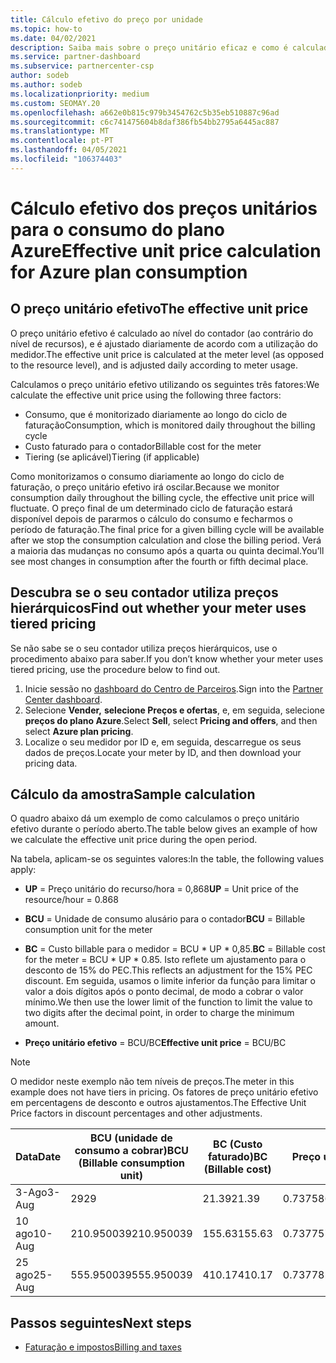 ```yaml
---
title: Cálculo efetivo do preço por unidade
ms.topic: how-to
ms.date: 04/02/2021
description: Saiba mais sobre o preço unitário eficaz e como é calculado. Este artigo também inclui um cálculo de amostra.
ms.service: partner-dashboard
ms.subservice: partnercenter-csp
author: sodeb
ms.author: sodeb
ms.localizationpriority: medium
ms.custom: SEOMAY.20
ms.openlocfilehash: a662e0b815c979b3454762c5b35eb510887c96ad
ms.sourcegitcommit: c6c741475604b8daf386fb54bb2795a6445ac887
ms.translationtype: MT
ms.contentlocale: pt-PT
ms.lasthandoff: 04/05/2021
ms.locfileid: "106374403"
---
```

# <a name="effective-unit-price-calculation-for-azure-plan-consumption"></a><span data-ttu-id="11f21-104">Cálculo efetivo dos preços unitários para o consumo do plano Azure</span><span class="sxs-lookup"><span data-stu-id="11f21-104">Effective unit price calculation for Azure plan consumption</span></span>

## <a name="the-effective-unit-price"></a><span data-ttu-id="11f21-105">O preço unitário efetivo</span><span class="sxs-lookup"><span data-stu-id="11f21-105">The effective unit price</span></span>

<span data-ttu-id="11f21-106">O preço unitário efetivo é calculado ao nível do contador (ao contrário do nível de recursos), e é ajustado diariamente de acordo com a utilização do medidor.</span><span class="sxs-lookup"><span data-stu-id="11f21-106">The effective unit price is calculated at the meter level (as opposed to the resource level), and is adjusted daily according to meter usage.</span></span>

<span data-ttu-id="11f21-107">Calculamos o preço unitário efetivo utilizando os seguintes três fatores:</span><span class="sxs-lookup"><span data-stu-id="11f21-107">We calculate the effective unit price using the following three factors:</span></span>

- <span data-ttu-id="11f21-108">Consumo, que é monitorizado diariamente ao longo do ciclo de faturação</span><span class="sxs-lookup"><span data-stu-id="11f21-108">Consumption, which is monitored daily throughout the billing cycle</span></span>
- <span data-ttu-id="11f21-109">Custo faturado para o contador</span><span class="sxs-lookup"><span data-stu-id="11f21-109">Billable cost for the meter</span></span>
- <span data-ttu-id="11f21-110">Tiering (se aplicável)</span><span class="sxs-lookup"><span data-stu-id="11f21-110">Tiering (if applicable)</span></span>

<span data-ttu-id="11f21-111">Como monitorizamos o consumo diariamente ao longo do ciclo de faturação, o preço unitário efetivo irá oscilar.</span><span class="sxs-lookup"><span data-stu-id="11f21-111">Because we monitor consumption daily throughout the billing cycle, the effective unit price will fluctuate.</span></span> <span data-ttu-id="11f21-112">O preço final de um determinado ciclo de faturação estará disponível depois de pararmos o cálculo do consumo e fecharmos o período de faturação.</span><span class="sxs-lookup"><span data-stu-id="11f21-112">The final price for a given billing cycle will be available after we stop the consumption calculation and close the billing period.</span></span> <span data-ttu-id="11f21-113">Verá a maioria das mudanças no consumo após a quarta ou quinta decimal.</span><span class="sxs-lookup"><span data-stu-id="11f21-113">You’ll see most changes in consumption after the fourth or fifth decimal place.</span></span>

## <a name="find-out-whether-your-meter-uses-tiered-pricing"></a><span data-ttu-id="11f21-114">Descubra se o seu contador utiliza preços hierárquicos</span><span class="sxs-lookup"><span data-stu-id="11f21-114">Find out whether your meter uses tiered pricing</span></span>

<span data-ttu-id="11f21-115">Se não sabe se o seu contador utiliza preços hierárquicos, use o procedimento abaixo para saber.</span><span class="sxs-lookup"><span data-stu-id="11f21-115">If you don’t know whether your meter uses tiered pricing, use the procedure below to find out.</span></span> 

1. <span data-ttu-id="11f21-116">Inicie sessão no [dashboard do Centro de Parceiros](https://partner.microsoft.com/dashboard/).</span><span class="sxs-lookup"><span data-stu-id="11f21-116">Sign into the [Partner Center dashboard](https://partner.microsoft.com/dashboard/).</span></span>
2. <span data-ttu-id="11f21-117">Selecione **Vender,** **selecione Preços e ofertas**, e, em seguida, selecione **preços do plano Azure**.</span><span class="sxs-lookup"><span data-stu-id="11f21-117">Select **Sell**, select **Pricing and offers**, and then select **Azure plan pricing**.</span></span>
3. <span data-ttu-id="11f21-118">Localize o seu medidor por ID e, em seguida, descarregue os seus dados de preços.</span><span class="sxs-lookup"><span data-stu-id="11f21-118">Locate your meter by ID, and then download your pricing data.</span></span> 

## <a name="sample-calculation"></a><span data-ttu-id="11f21-119">Cálculo da amostra</span><span class="sxs-lookup"><span data-stu-id="11f21-119">Sample calculation</span></span>

<span data-ttu-id="11f21-120">O quadro abaixo dá um exemplo de como calculamos o preço unitário efetivo durante o período aberto.</span><span class="sxs-lookup"><span data-stu-id="11f21-120">The table below gives an example of how we calculate the effective unit price during the open period.</span></span>

<span data-ttu-id="11f21-121">Na tabela, aplicam-se os seguintes valores:</span><span class="sxs-lookup"><span data-stu-id="11f21-121">In the table, the following values apply:</span></span> 

- <span data-ttu-id="11f21-122">**UP** = Preço unitário do recurso/hora = 0,868</span><span class="sxs-lookup"><span data-stu-id="11f21-122">**UP** = Unit price of the resource/hour = 0.868</span></span>

- <span data-ttu-id="11f21-123">**BCU** = Unidade de consumo alusário para o contador</span><span class="sxs-lookup"><span data-stu-id="11f21-123">**BCU** = Billable consumption unit for the meter</span></span>

- <span data-ttu-id="11f21-124">**BC** = Custo billable para o medidor = BCU \* UP \* 0,85.</span><span class="sxs-lookup"><span data-stu-id="11f21-124">**BC** = Billable cost for the meter = BCU \* UP \* 0.85.</span></span> <span data-ttu-id="11f21-125">Isto reflete um ajustamento para o desconto de 15% do PEC.</span><span class="sxs-lookup"><span data-stu-id="11f21-125">This reflects an adjustment for the 15% PEC discount.</span></span> <span data-ttu-id="11f21-126">Em seguida, usamos o limite inferior da função para limitar o valor a dois dígitos após o ponto decimal, de modo a cobrar o valor mínimo.</span><span class="sxs-lookup"><span data-stu-id="11f21-126">We then use the lower limit of the function to limit the value to two digits after the decimal point, in order to charge the minimum amount.</span></span> 

- <span data-ttu-id="11f21-127">**Preço unitário efetivo** = BCU/BC</span><span class="sxs-lookup"><span data-stu-id="11f21-127">**Effective unit price** = BCU/BC</span></span>

>[!NOTE]
><span data-ttu-id="11f21-128">O medidor neste exemplo não tem níveis de preços.</span><span class="sxs-lookup"><span data-stu-id="11f21-128">The meter in this example does not have tiers in pricing.</span></span> <span data-ttu-id="11f21-129">Os fatores de preço unitário efetivo em percentagens de desconto e outros ajustamentos.</span><span class="sxs-lookup"><span data-stu-id="11f21-129">The Effective Unit Price factors in discount percentages and other adjustments.</span></span>

| <span data-ttu-id="11f21-130">Data</span><span class="sxs-lookup"><span data-stu-id="11f21-130">Date</span></span> | <span data-ttu-id="11f21-131">BCU (unidade de consumo a cobrar)</span><span class="sxs-lookup"><span data-stu-id="11f21-131">BCU (Billable consumption unit)</span></span> | <span data-ttu-id="11f21-132">BC (Custo faturado)</span><span class="sxs-lookup"><span data-stu-id="11f21-132">BC (Billable cost)</span></span> | <span data-ttu-id="11f21-133">Preço unitário eficaz</span><span class="sxs-lookup"><span data-stu-id="11f21-133">Effective unit price</span></span> |
| ------ | ----------- | ----------- | ----------- |  
| <span data-ttu-id="11f21-134">3-Ago</span><span class="sxs-lookup"><span data-stu-id="11f21-134">3-Aug</span></span> | <span data-ttu-id="11f21-135">29</span><span class="sxs-lookup"><span data-stu-id="11f21-135">29</span></span> | <span data-ttu-id="11f21-136">21.39</span><span class="sxs-lookup"><span data-stu-id="11f21-136">21.39</span></span> | <span data-ttu-id="11f21-137">0.737586206896552</span><span class="sxs-lookup"><span data-stu-id="11f21-137">0.737586206896552</span></span> |
| <span data-ttu-id="11f21-138">10 ago</span><span class="sxs-lookup"><span data-stu-id="11f21-138">10-Aug</span></span> | <span data-ttu-id="11f21-139">210.950039</span><span class="sxs-lookup"><span data-stu-id="11f21-139">210.950039</span></span> | <span data-ttu-id="11f21-140">155.63</span><span class="sxs-lookup"><span data-stu-id="11f21-140">155.63</span></span> | <span data-ttu-id="11f21-141">0.737757626107858</span><span class="sxs-lookup"><span data-stu-id="11f21-141">0.737757626107858</span></span> |
| <span data-ttu-id="11f21-142">25 ago</span><span class="sxs-lookup"><span data-stu-id="11f21-142">25-Aug</span></span> | <span data-ttu-id="11f21-143">555.950039</span><span class="sxs-lookup"><span data-stu-id="11f21-143">555.950039</span></span> | <span data-ttu-id="11f21-144">410.17</span><span class="sxs-lookup"><span data-stu-id="11f21-144">410.17</span></span> | <span data-ttu-id="11f21-145">0.737782122900436</span><span class="sxs-lookup"><span data-stu-id="11f21-145">0.737782122900436</span></span> |

## <a name="next-steps"></a><span data-ttu-id="11f21-146">Passos seguintes</span><span class="sxs-lookup"><span data-stu-id="11f21-146">Next steps</span></span>

- [<span data-ttu-id="11f21-147">Faturação e impostos</span><span class="sxs-lookup"><span data-stu-id="11f21-147">Billing and taxes</span></span>](billing.md)

